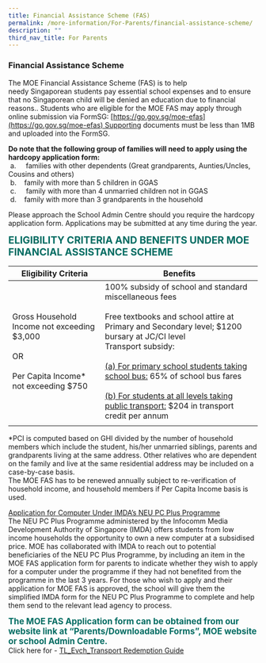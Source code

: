 ```yaml
---
title: Financial Assistance Scheme (FAS)
permalink: /more-information/For-Parents/financial-assistance-scheme/
description: ""
third_nav_title: For Parents
---
```

### **Financial Assistance Scheme**

The MOE Financial Assistance Scheme (FAS) is to help needy Singaporean students pay essential school expenses and to ensure that no Singaporean child will be denied an education due to financial reasons.. Students who are eligible for the MOE FAS may apply through online submission via FormSG: [https://go.gov.sg/moe-efas](https://go.gov.sg/moe-efas) Supporting documents must be less than 1MB and uploaded into the FormSG.    
  
<b>Do note that the following group of families will need to apply using the hardcopy application form:</b><br>
 a.     families with other dependents (Great grandparents, Aunties/Uncles, Cousins and others)   
 b.    family with more than 5 children in GGAS   
 c.     family with more than 4 unmarried children not in GGAS   
 d.    family with more than 3 grandparents in the household     
  
Please approach the School Admin Centre should you require the hardcopy application form. Applications may be submitted at any time during the year.
 
<b style="color:#016C62; font-size:20px;">ELIGIBILITY CRITERIA AND BENEFITS UNDER MOE FINANCIAL ASSISTANCE SCHEME</b>

| Eligibility Criteria | Benefits | 
| -------- | -------- |
| Gross Household Income not exceeding $3,000<br><br>OR <br><br>Per Capita Income\* not exceeding $750     | 100% subsidy of school and standard miscellaneous fees<br><br>Free textbooks and school attire at Primary and Secondary level; $1200 bursary at JC/CI level<br>Transport subsidy:  <br><br><u>(a) For primary school students taking school bus:</u> 65% of school bus fares<br><br><u>(b) For students at all levels taking public transport:</u> $204 in transport credit per annum     |
| | |

\*PCI is computed based on GHI divided by the number of household members which include the student, his/her unmarried siblings, parents and grandparents living at the same address. Other relatives who are dependent on the family and live at the same residential address may be included on a case-by-case basis.<br>
The MOE FAS has to be renewed annually subject to re-verification of household income, and household members if Per Capita Income basis is used.

<u>Application for Computer Under IMDA’s NEU PC Plus Programme</u><br>
The NEU PC Plus Programme administered by the Infocomm Media Development Authority of Singapore (IMDA) offers students from low income households the opportunity to own a new computer at a subsidised price. MOE has collaborated with IMDA to reach out to potential beneficiaries of the NEU PC Plus Programme, by including an item in the MOE FAS application form for parents to indicate whether they wish to apply for a computer under the programme if they had not benefited from the programme in the last 3 years. For those who wish to apply and their application for MOE FAS is approved, the school will give them the simplified IMDA form for the NEU PC Plus Programme to complete and help them send to the relevant lead agency to process.

<b style="color:#016C62; font-size:17px;">The MOE FAS Application form can be obtained from our website link at “Parents/Downloadable Forms”, MOE website or school Admin Centre.</b><br>
Click here for - [TL_Evch_Transport Redemption Guide](/files/TL_Evch_Transport%20Redemption%20Guide.pdf)